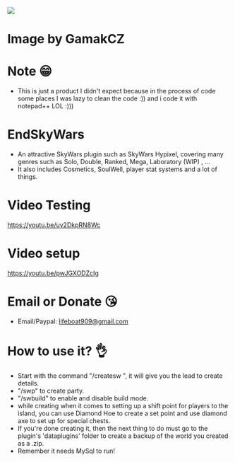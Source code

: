 <a align="center"><img src="https://image.ibb.co/m90xoy/sw.png"></img></a>
# Image by GamakCZ
# Note 😁
- This is just a product I didn't expect because in the process of code some places I was lazy to clean the code :)) and i code it with notepad++ LOL :)))

# EndSkyWars
- An attractive SkyWars plugin such as SkyWars Hypixel, covering many genres such as Solo, Double, Ranked, Mega, Laboratory (WIP) , ...
- It also includes Cosmetics, SoulWell, player stat systems and a lot of things.

# Video Testing
https://youtu.be/uy2DkpRN8Wc

# Video setup
https://youtu.be/pwJGXODZcIg

# Email or Donate 😘
- Email/Paypal: lifeboat909@gmail.com

# How to use it? 👌
- Start with the command "/createsw <name>", it will give you the lead to create details.
- "/swp" to create party.
- "/swbuild" to enable and disable build mode.
- while creating when it comes to setting up a shift point for players to the island, you can use Diamond Hoe to create a set point and use diamond axe to set up for special chests.
- If you're done creating it, then the next thing to do must go to the plugin's 'dataplugins' folder to create a backup of the world you created as a .zip.
- Remember it needs MySql to run!
